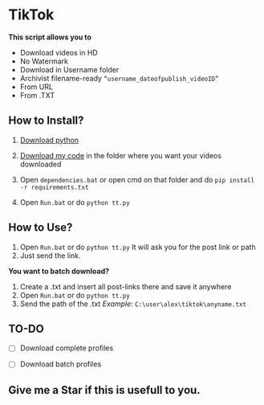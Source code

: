 # TikTok

**This script allows you to**

 - Download videos in HD
 - No Watermark
 - Download in Username folder
 - Archivist filename-ready `“username_dateofpublish_videoID”`
 - From URL
 - From .TXT

## How to Install?

 1. [Download python](https://www.python.org/downloads/)
 2. [Download my
    code](https://github.com/AlexRabbit/TikTok/archive/refs/heads/main.zip) in the folder where you want your videos downloaded
   
 3. Open `dependencies.bat` or open cmd on that folder and do `pip
    install -r requirements.txt`
    
 4. Open `Run.bat` or do `python tt.py`

## How to Use?

 1. Open `Run.bat` or do `python tt.py`
It will ask you for the post link or path 
 2. Just send the link.


**You want to batch download?**
 1. Create a .txt and insert all post-links there and save it anywhere
 2. Open `Run.bat` or do `python tt.py`
 3. Send the path of the .txt
 *Example:* `C:\user\alex\tiktok\anyname.txt`

## TO-DO
 - [ ] Download complete profiles
 - [ ] Download batch profiles


## Give me a Star if this is usefull to you.

